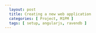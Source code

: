 ```yaml
---
  layout: post
  title: Creating a new web application
  categories: [ Project, M1PM ]
  tags: [ setup, angularjs, ravendb ]
---
```

